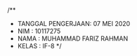 /**
 * TANGGAL PENGERJAAN: 07 MEI 2020
 * NIM      : 10117275
 * NAMA     : MUHAMMAD FARIZ RAHMAN
 * KELAS    : IF-8
*/